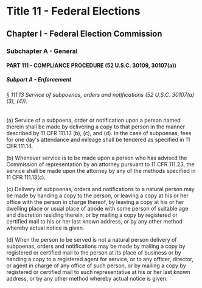 
# Title 11 - Federal Elections
## Chapter I - Federal Election Commission
### Subchapter A - General
#### PART 111 - COMPLIANCE PROCEDURE (52 U.S.C. 30109, 30107(a))
##### Subpart A - Enforcement
###### § 111.13 Service of subpoenas, orders and notifications (52 U.S.C. 30107(a)(3), (4)).

(a) Service of a subpoena, order or notification upon a person named therein shall be made by delivering a copy to that person in the manner described by 11 CFR 111.13 (b), (c), and (d). In the case of subpoenas, fees for one day's attendance and mileage shall be tendered as specified in 11 CFR 111.14.

(b) Whenever service is to be made upon a person who has advised the Commission of representation by an attorney pursuant to 11 CFR 111.23, the service shall be made upon the attorney by any of the methods specified in 11 CFR 111.13(c).

(c) Delivery of subpoenas, orders and notifications to a natural person may be made by handing a copy to the person, or leaving a copy at his or her office with the person in charge thereof, by leaving a copy at his or her dwelling place or usual place of abode with some person of suitable age and discretion residing therein, or by mailing a copy by registered or certified mail to his or her last known address, or by any other method whereby actual notice is given.

(d) When the person to be served is not a natural person delivery of subpoenas, orders and notifications may be made by mailing a copy by registered or certified mail to the person at its place of business or by handing a copy to a registered agent for service, or to any officer, director, or agent in charge of any office of such person, or by mailing a copy by registered or certified mail to such representative at his or her last known address, or by any other method whereby actual notice is given.
